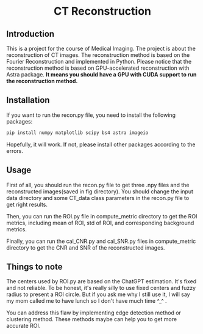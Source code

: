 # <center> CT Reconstruction </center>
## Introduction
This is a project for the course of Medical Imaging. The project is about the reconstruction of CT images. The reconstruction method is based on the Fourier Reconstruction and implemented in Python. Please notice that the reconstruction method is based on GPU-accelerated reconstruction with Astra package. **It means you should have a GPU with CUDA support to run the reconstruction method.**
## Installation
If you want to run the recon.py file, you need to install the following packages:
```bash
pip install numpy matplotlib scipy bs4 astra imageio
```
Hopefully, it will work. If not, please install other packages according to the errors.
## Usage
First of all, you should run the recon.py file to get three .npy files and the reconstructed images(saved in fig directory). You should change the input data directory and some CT_data class parameters in the recon.py file to get right results. 

Then, you can run the ROI.py file in compute_metric directory to get the ROI metrics, including mean of ROI, std of ROI, and corresponding background metrics.

Finally, you can run the cal_CNR.py and cal_SNR.py files in compute_metric directory to get the CNR and SNR of the reconstructed images.

## Things to note
The centers used by ROI.py are based on the ChatGPT estimation. It's fixed and not reliable. To be honest, it's really silly to use fixed centers and fuzzy radius to present a ROI circle. But if you ask me why I still use it, I will say my mom called me to have lunch so I don't have much time ^_^ .

You can address this flaw by implementing edge detection method or clustering method. These methods maybe can help you to get more accurate ROI.
